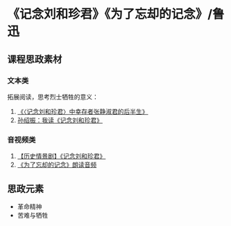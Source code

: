 # 《记念刘和珍君》《为了忘却的记念》/鲁迅

## 课程思政素材

### 文本类

拓展阅读，思考烈士牺牲的意义：

1. [《〈记念刘和珍君〉中幸存者张静淑君的后半生》](https://mp.weixin.qq.com/s/BC4rUziM5NZs-zqMe_jINg)
2. [孙绍振：我读《记念刘和珍君》](https://mp.weixin.qq.com/s/eBtUq_8tE8---wpTATX6sg)

### 音视频类

1. [【历史情景剧】《记念刘和珍君》](https://www.bilibili.com/video/BV1et411p7gS/?spm_id_from=333.337.search-card.all.click&vd_source=73c6f4171d3f7f9054a3220f08bd401c)
2. [《为了忘却的记念》朗读音频](https://www.bilibili.com/video/BV1tQ4y1z7MR/?spm_id_from=333.337.search-card.all.click&vd_source=73c6f4171d3f7f9054a3220f08bd401c)

## 思政元素

- 革命精神
- 苦难与牺牲
